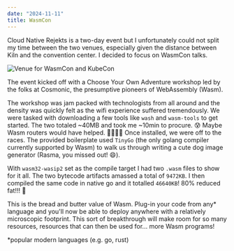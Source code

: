 ```yaml
---
date: "2024-11-11"
title: WasmCon
---
```


Cloud Native Rejekts is a two-day event but I unfortunately could not split my time between the two venues, especially
given the distance between Kiln and the convention center. I decided to focus on WasmCon talks.

![Venue for WasmCon and KubeCon](/images/kubecon-salt-lake-city/convention-center-interior.JPG)

The event kicked off with a Choose Your Own Adventure workshop led by the folks at Cosmonic, the presumptive pioneers of
WebAssembly (Wasm).

The workshop was jam packed with technologists from all around and the density was quickly felt as the wifi experience
suffered tremendously. We were tasked with downloading a few tools like `wash` and `wasm-tools` to get started. The two
totaled ~40MB and took me ~10min to procure. 😰 Maybe Wasm routers would have helped. 🤷🏽‍♂️😅 Once installed, we were off to
the races. The provided boilerplate used `TinyGo` (the only golang compiler currently supported by Wasm) to walk us
through writing a cute dog image generator (Rasma, you missed out! 😄).

With `wasm32-wasip2` set as the compile target I had two `.wasm` files to show for it all. The two bytecode artifacts
amassed a total of `9472KB`. I then compiled the same code in native go and it totalled `46640KB`! 80% reduced fat!!! 🫥

This is the bread and butter value of Wasm. Plug-in your code from any* language and you'll now be able to deploy anywhere
with a relatively microscopic footprint. This sort of breakthrough will make room for so many resources, resources that
can then be used for... more Wasm programs!

*popular modern languages (e.g. go, rust)
